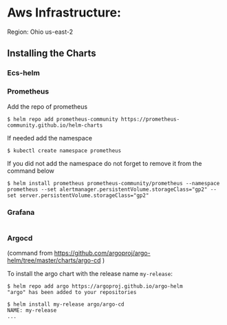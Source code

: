 # Aws Infrastructure:
Region: Ohio us-east-2


## Installing the Charts

### Ecs-helm

### Prometheus

Add the repo of prometheus

```console
$ helm repo add prometheus-community https://prometheus-community.github.io/helm-charts
```
If needed add the namespace

```console
$ kubectl create namespace prometheus
```
If you did not add the namespace do not forget to remove it from the command below

```console
$ helm install prometheus prometheus-community/prometheus --namespace prometheus --set alertmanager.persistentVolume.storageClass="gp2" --set server.persistentVolume.storageClass="gp2"
```

### Grafana
```console

```

### Argocd  

(command from https://github.com/argoproj/argo-helm/tree/master/charts/argo-cd )

To install the argo chart with the release name `my-release`:

```console
$ helm repo add argo https://argoproj.github.io/argo-helm
"argo" has been added to your repositories

$ helm install my-release argo/argo-cd
NAME: my-release
...
```
